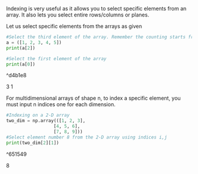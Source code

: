 Indexing is very useful as it allows you to select specific elements from an array. It also lets you select entire rows/columns or planes.

Let us select specific elements from the arrays as given
```Python
#Select the third element of the array. Remember the counting starts from 0.
a = ([1, 2, 3, 4, 5])
print(a[2])

#Select the first element of the array
print(a[0])
```

^d4b1e8

3
1

For multidimensional arrays of shape n, to index a specific element, you must input n indices one for each dimension.

```Python
#Indexing on a 2-D array
two_dim = np.array(([1, 2, 3],
				  [4, 5, 6],
				  [7, 8, 9]))
#Select element number 8 from the 2-D array using indices i,j
print(two_dim[2][1])
```

^651549

8


